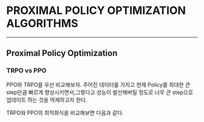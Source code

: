 # PROXIMAL POLICY OPTIMIZATION ALGORITHMS

------

## Proximal Policy Optimization


### TRPO vs PPO


PPO와 TRPO를 우선 비교해보자. 주어진 데이터를 가지고 현재 Policy를 최대한 큰 step만큼 빠르게 향상시키면서,그렇다고 성능이 발산해버릴 정도로 너무 큰 step으로 업데이트 하는 것을 억제하고자 한다.


TRPO와 PPO의 최적화식을 비교해보면 다음과 같다.



